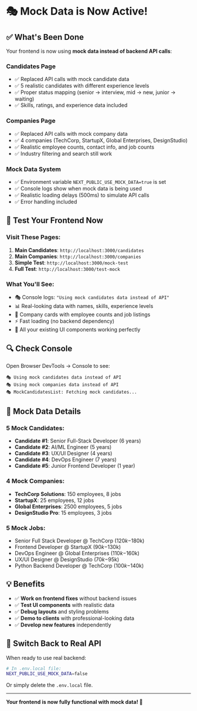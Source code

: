# 🎭 Mock Data is Now Active!

## ✅ **What's Been Done**

Your frontend is now using **mock data instead of backend API calls**:

### **Candidates Page** 
- ✅ Replaced API calls with mock candidate data
- ✅ 5 realistic candidates with different experience levels
- ✅ Proper status mapping (senior → interview, mid → new, junior → waiting)
- ✅ Skills, ratings, and experience data included

### **Companies Page**
- ✅ Replaced API calls with mock company data  
- ✅ 4 companies (TechCorp, StartupX, Global Enterprises, DesignStudio)
- ✅ Realistic employee counts, contact info, and job counts
- ✅ Industry filtering and search still work

### **Mock Data System**
- ✅ Environment variable `NEXT_PUBLIC_USE_MOCK_DATA=true` is set
- ✅ Console logs show when mock data is being used
- ✅ Realistic loading delays (500ms) to simulate API calls
- ✅ Error handling included

## 🚀 **Test Your Frontend Now**

### **Visit These Pages:**
1. **Main Candidates**: `http://localhost:3000/candidates`
2. **Main Companies**: `http://localhost:3000/companies` 
3. **Simple Test**: `http://localhost:3000/mock-test`
4. **Full Test**: `http://localhost:3000/test-mock`

### **What You'll See:**
- 🎭 Console logs: `"Using mock candidates data instead of API"`
- 📊 Real-looking data with names, skills, experience levels
- 🏢 Company cards with employee counts and job listings
- ⚡ Fast loading (no backend dependency)
- 🎨 All your existing UI components working perfectly

## 🔍 **Check Console**

Open Browser DevTools → Console to see:
```
🎭 Using mock candidates data instead of API
🎭 Using mock companies data instead of API
🎭 MockCandidatesList: Fetching mock candidates...
```

## 🎯 **Mock Data Details**

### **5 Mock Candidates:**
- **Candidate #1**: Senior Full-Stack Developer (6 years)
- **Candidate #2**: AI/ML Engineer (5 years)  
- **Candidate #3**: UX/UI Designer (4 years)
- **Candidate #4**: DevOps Engineer (7 years)
- **Candidate #5**: Junior Frontend Developer (1 year)

### **4 Mock Companies:**
- **TechCorp Solutions**: 150 employees, 8 jobs
- **StartupX**: 25 employees, 12 jobs
- **Global Enterprises**: 2500 employees, 5 jobs  
- **DesignStudio Pro**: 15 employees, 3 jobs

### **5 Mock Jobs:**
- Senior Full Stack Developer @ TechCorp ($120k-$180k)
- Frontend Developer @ StartupX ($90k-$130k)
- DevOps Engineer @ Global Enterprises ($110k-$160k)
- UX/UI Designer @ DesignStudio ($70k-$95k)
- Python Backend Developer @ TechCorp ($100k-$140k)

## 💡 **Benefits**

- ✅ **Work on frontend fixes** without backend issues
- ✅ **Test UI components** with realistic data
- ✅ **Debug layouts** and styling problems
- ✅ **Demo to clients** with professional-looking data
- ✅ **Develop new features** independently

## 🔄 **Switch Back to Real API**

When ready to use real backend:
```bash
# In .env.local file:
NEXT_PUBLIC_USE_MOCK_DATA=false
```

Or simply delete the `.env.local` file.

---

**Your frontend is now fully functional with mock data! 🎉** 